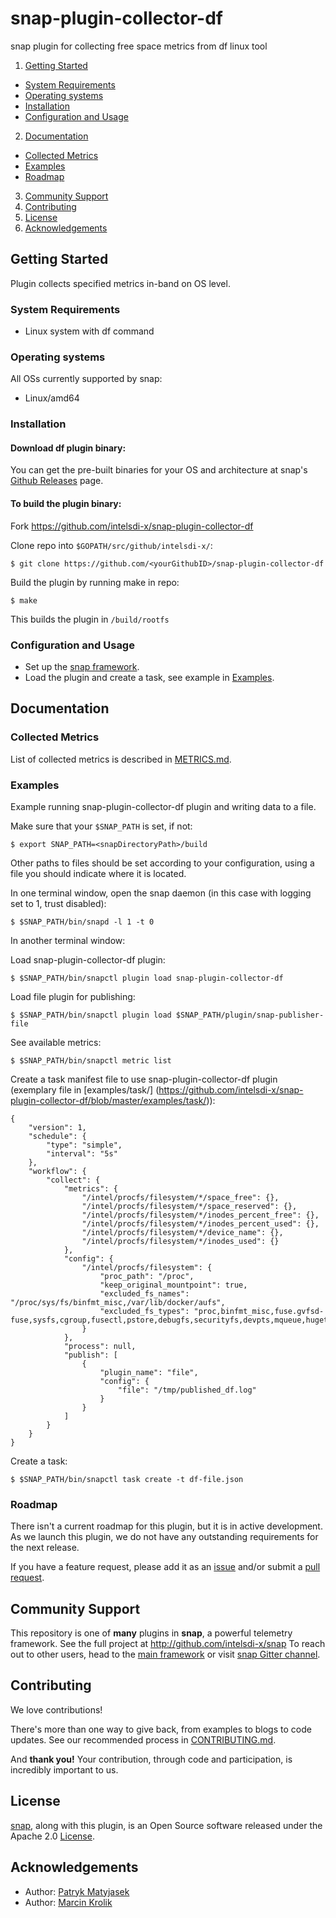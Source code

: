 # snap-plugin-collector-df

snap plugin for collecting free space metrics from df linux tool

1. [Getting Started](#getting-started)
  * [System Requirements](#system-requirements)
  * [Operating systems](#operating-systems)
  * [Installation](#installation)
  * [Configuration and Usage](#configuration-and-usage)
2. [Documentation](#documentation)
  * [Collected Metrics](#collected-metrics)
  * [Examples](#examples)
  * [Roadmap](#roadmap)
3. [Community Support](#community-support)
4. [Contributing](#contributing)
5. [License](#license)
6. [Acknowledgements](#acknowledgements)

## Getting Started

 Plugin collects specified metrics in-band on OS level.

### System Requirements

* Linux system with df command

### Operating systems
All OSs currently supported by snap:
* Linux/amd64

### Installation
#### Download df plugin binary:
You can get the pre-built binaries for your OS and architecture at snap's [Github Releases](https://github.com/intelsdi-x/snap/releases) page.

#### To build the plugin binary:
Fork https://github.com/intelsdi-x/snap-plugin-collector-df

Clone repo into `$GOPATH/src/github/intelsdi-x/`:

```
$ git clone https://github.com/<yourGithubID>/snap-plugin-collector-df
```
Build the plugin by running make in repo:
```
$ make
```
This builds the plugin in `/build/rootfs`

### Configuration and Usage

* Set up the [snap framework](https://github.com/intelsdi-x/snap/blob/master/README.md#getting-started).
* Load the plugin and create a task, see example in [Examples](https://github.com/intelsdi-x/snap-plugin-collector-df/blob/master/README.md#examples).

## Documentation

### Collected Metrics

List of collected metrics is described in [METRICS.md](https://github.com/intelsdi-x/snap-plugin-collector-df/blob/master/METRICS.md).


### Examples

Example running snap-plugin-collector-df plugin and writing data to a file.

Make sure that your `$SNAP_PATH` is set, if not:
```
$ export SNAP_PATH=<snapDirectoryPath>/build
```
Other paths to files should be set according to your configuration, using a file you should indicate where it is located.

In one terminal window, open the snap daemon (in this case with logging set to 1,  trust disabled):
```
$ $SNAP_PATH/bin/snapd -l 1 -t 0
```
In another terminal window:

Load snap-plugin-collector-df plugin:
```
$ $SNAP_PATH/bin/snapctl plugin load snap-plugin-collector-df
```
Load file plugin for publishing:
```
$ $SNAP_PATH/bin/snapctl plugin load $SNAP_PATH/plugin/snap-publisher-file
```
See available metrics:

```
$ $SNAP_PATH/bin/snapctl metric list
```

Create a task manifest file to use snap-plugin-collector-df plugin (exemplary file in [examples/task/] (https://github.com/intelsdi-x/snap-plugin-collector-df/blob/master/examples/task/)):
```
{
    "version": 1,
    "schedule": {
        "type": "simple",
        "interval": "5s"
    },
    "workflow": {
        "collect": {
            "metrics": {
                "/intel/procfs/filesystem/*/space_free": {},
                "/intel/procfs/filesystem/*/space_reserved": {},
                "/intel/procfs/filesystem/*/inodes_percent_free": {},
                "/intel/procfs/filesystem/*/inodes_percent_used": {},
                "/intel/procfs/filesystem/*/device_name": {},
                "/intel/procfs/filesystem/*/inodes_used": {}
            },
            "config": {
                "/intel/procfs/filesystem": {
                    "proc_path": "/proc",
                    "keep_original_mountpoint": true,
                    "excluded_fs_names": "/proc/sys/fs/binfmt_misc,/var/lib/docker/aufs",
                    "excluded_fs_types": "proc,binfmt_misc,fuse.gvfsd-fuse,sysfs,cgroup,fusectl,pstore,debugfs,securityfs,devpts,mqueue,hugetlbfs,nsfs,rpc_pipefs,devtmpfs,none,tmpfs,aufs"
                }
            },
            "process": null,
            "publish": [
                {
                    "plugin_name": "file",
                    "config": {
                        "file": "/tmp/published_df.log"
                    }
                }
            ]
        }
    }
}

```
Create a task:
```
$ $SNAP_PATH/bin/snapctl task create -t df-file.json
```

### Roadmap
There isn't a current roadmap for this plugin, but it is in active development. As we launch this plugin, we do not have any outstanding requirements for the next release.

If you have a feature request, please add it as an [issue](https://github.com/intelsdi-x/snap-plugin-collector-users/issues) and/or submit a [pull request](https://github.com/intelsdi-x/snap-plugin-collector-users/pulls).

## Community Support
This repository is one of **many** plugins in **snap**, a powerful telemetry framework. See the full project at http://github.com/intelsdi-x/snap To reach out to other users, head to the [main framework](https://github.com/intelsdi-x/snap#community-support) or visit [snap Gitter channel](https://gitter.im/intelsdi-x/snap).

## Contributing
We love contributions!

There's more than one way to give back, from examples to blogs to code updates. See our recommended process in [CONTRIBUTING.md](CONTRIBUTING.md).

And **thank you!** Your contribution, through code and participation, is incredibly important to us.

## License
[snap](http://github.com/intelsdi-x/snap), along with this plugin, is an Open Source software released under the Apache 2.0 [License](LICENSE).

## Acknowledgements

* Author: [Patryk Matyjasek](https://github.com/PatrykMatyjasek)
* Author: [Marcin Krolik](https://github.com/marcin-krolik)
